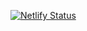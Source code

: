 
[![Netlify Status](https://api.netlify.com/api/v1/badges/7ddcf8ed-02c7-4dce-b02e-a6b6cbfef244/deploy-status)](https://app.netlify.com/sites/testkaro/deploys)
